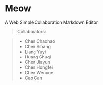 # Meow
A Web Simple Collaboration Markdown Editor
>Collaborators:

>* Chen Chaohao
>* Chen Sihang
>* Liang Yuyi
>* Huang Shuqi
>* Chen Jiayun
>* Chen Hongfei
>* Chen Wenxue
>* Cao Can
